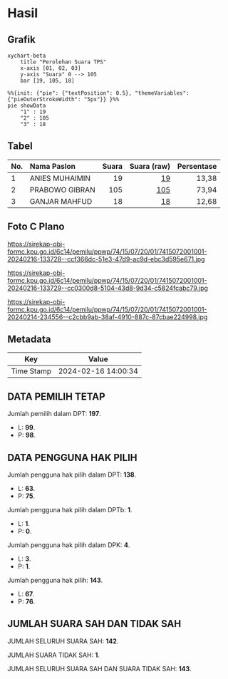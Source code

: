 # Hasil

## Grafik

```mermaid
xychart-beta
    title "Perolehan Suara TPS"
    x-axis [01, 02, 03]
    y-axis "Suara" 0 --> 105
    bar [19, 105, 18]
```

```mermaid
%%{init: {"pie": {"textPosition": 0.5}, "themeVariables": {"pieOuterStrokeWidth": "5px"}} }%%
pie showData
    "1" : 19
    "2" : 105
    "3" : 18
```

## Tabel

| No. | Nama Paslon    | Suara | Suara (raw) | Persentase |
|:--- |:-------------- | -----:| -----------:| ----------:|
| 1   | ANIES MUHAIMIN | 19    | [19][p-1]   | 13,38      |
| 2   | PRABOWO GIBRAN | 105   | [105][p-2]  | 73,94      |
| 3   | GANJAR MAHFUD  | 18    | [18][p-3]   | 12,68      |


[p-1]: https://github.com/gigit-pemilu/pemilu-2024-74-sulawesi-tenggara/blob/main/pilpres/hitung-suara/sub/74-sulawesi-tenggara/sub/15-buton-selatan/sub/07-kadatua/sub/2001-waonu/sub/001-tps/sub/paslon-1.txt
[p-2]: https://github.com/gigit-pemilu/pemilu-2024-74-sulawesi-tenggara/blob/main/pilpres/hitung-suara/sub/74-sulawesi-tenggara/sub/15-buton-selatan/sub/07-kadatua/sub/2001-waonu/sub/001-tps/sub/paslon-2.txt
[p-3]: https://github.com/gigit-pemilu/pemilu-2024-74-sulawesi-tenggara/blob/main/pilpres/hitung-suara/sub/74-sulawesi-tenggara/sub/15-buton-selatan/sub/07-kadatua/sub/2001-waonu/sub/001-tps/sub/paslon-3.txt

## Foto C Plano

https://sirekap-obj-formc.kpu.go.id/6c14/pemilu/ppwp/74/15/07/20/01/7415072001001-20240216-133728--ccf366dc-51e3-47d9-ac9d-ebc3d595e671.jpg

https://sirekap-obj-formc.kpu.go.id/6c14/pemilu/ppwp/74/15/07/20/01/7415072001001-20240216-133729--cc0300d8-5104-43d8-9d34-c5824fcabc79.jpg

https://sirekap-obj-formc.kpu.go.id/6c14/pemilu/ppwp/74/15/07/20/01/7415072001001-20240214-234556--c2cbb9ab-38af-4910-887c-87cbae224998.jpg


## Metadata

| Key        | Value               |
| ---------- | ------------------- |
| Time Stamp | 2024-02-16 14:00:34 |


## DATA PEMILIH TETAP

Jumlah pemilih dalam DPT: **197**.
 * L: **99**.
 * P: **98**.

## DATA PENGGUNA HAK PILIH

Jumlah pengguna hak pilih dalam DPT: **138**.
 * L: **63**.
 * P: **75**.

Jumlah pengguna hak pilih dalam DPTb: **1**.
 * L: **1**.
 * P: **0**.

Jumlah pengguna hak pilih dalam DPK: **4**.
 * L: **3**.
 * P: **1**.

Jumlah pengguna hak pilih: **143**.
 * L: **67**.
 * P: **76**.

## JUMLAH SUARA SAH DAN TIDAK SAH

JUMLAH SELURUH SUARA SAH: **142**.

JUMLAH SUARA TIDAK SAH: **1**.

JUMLAH SELURUH SUARA SAH DAN SUARA TIDAK SAH: **143**.


